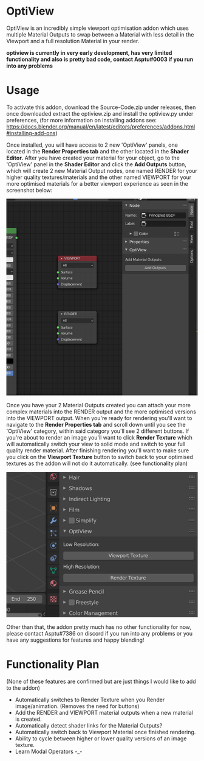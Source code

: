 # OptiView
OptiView is an incredibly simple viewport optimisation addon which uses multiple Material Outputs to swap between a Material with less detail in the Viewport and a full resolution Material in your render.

**optiview is currently in very early development, has very limited functionality and also is pretty bad code, contact Asptu#0003 if you run into any problems**

# Usage

To activate this addon, download the Source-Code.zip under releases, then once downloaded extract the optiview.zip and install the optiview.py under preferences, (for more information on installing addons see: https://docs.blender.org/manual/en/latest/editors/preferences/addons.html#installing-add-ons)

Once installed, you will have access to 2 new 'OptiView' panels, one located in the **Render Properties tab** and the other located in the **Shader Editor.**
After you have created your material for your object, go to the 'OptiView' panel in the **Shader Editor** and click the **Add Outputs** button, which will create 2 new Material Output nodes, one named RENDER for your higher quality textures/materials and the other named VIEWPORT for your more optimised materials for a better viewport experience as seen in the screenshot below:

![Demo](https://github.com/asptu/optiview/blob/main/examples/2.PNG)

Once you have your 2 Material Outputs created you can attach your more complex materials into the RENDER output and the more optimised versions into the VIEWPORT output. When you're ready for rendering you'll want to navigate to the **Render Properties tab** and scroll down until you see the 'OptiView' category, within said category you'll see 2 different buttons. If you're about to render an image you'll want to click **Render Texture** which will automatically switch your view to solid mode and switch to your full quality render material. After finishing rendering you'll want to make sure you click on the **Viewport Texture** button to switch back to your optimised textures as the addon will not do it automatically. (see functionality plan)

![Demo2](https://github.com/asptu/optiview/blob/main/examples/1.PNG)

Other than that, the addon pretty much has no other functionality for now, please contact Asptu#7386 on discord if you run into any problems or you have any suggestions for features and happy blending!

# Functionality Plan

(None of these features are confirmed but are just things I would like to add to the addon)

- Automatically switches to Render Texture when you Render image/animation. (Removes the need for buttons)
- Add the RENDER and VIEWPORT material outputs when a new material is created.
- Automatically detect shader links for the Material Outputs?
- Automatically switch back to Viewport Material once finished rendering.
- Ability to cycle between higher or lower quality versions of an image texture.
- Learn Modal Operators -_-
